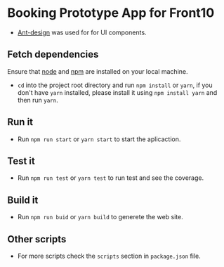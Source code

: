 # Booking Prototype App for Front10

* [Ant-design](https://ant.design/) was used for for UI components.

## Fetch dependencies

Ensure that [node](https://nodejs.org) and [npm](https://www.npmjs.com/) are installed on your local machine.

* `cd` into the project root directory and run `npm install` or `yarn`, if you don't have `yarn` installed, please install it using `npm install yarn` and then run `yarn`.

## Run it

* Run `npm run start` or `yarn start` to start the aplicaction.

## Test it

* Run `npm run test` or `yarn test` to run test and see the coverage.

## Build it

* Run `npm run buid` or `yarn build` to generete the web site.

## Other scripts
* For more scripts check the `scripts` section in `package.json` file.